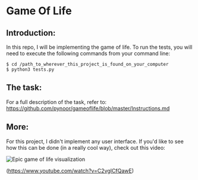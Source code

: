 # Game Of Life

## Introduction:
In this repo, I will be implementing the game of life.
To run the tests, you will need to execute the following commands from your command line:

```
$ cd /path_to_wherever_this_project_is_found_on_your_computer
$ python3 tests.py
```

## The task:
For a full description of the task, refer to:
https://github.com/pynoor/gameoflife/blob/master/Instructions.md

## More:
For this project, I didn't implement any user interface. If you'd like to see how this can be done
(in a really cool way), check out this video:

![Epic game of life visualization](https://img.youtube.com/vi/C2vgICfQawE/0.jpg)

(https://www.youtube.com/watch?v=C2vgICfQawE)